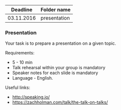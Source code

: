 | Deadline  | Folder name |
|-----------|-------------|
| 03.11.2016| presentation |

### Presentation

Your task is to prepare a presentation on a given topic.

Requirements:
* 5 - 10 min
* Talk rehearsal within your group is mandatory
* Speaker notes for each slide is mandatory
* Language - English.

Useful links:
* http://speaking.io/ 
* https://zachholman.com/talk/the-talk-on-talks/

